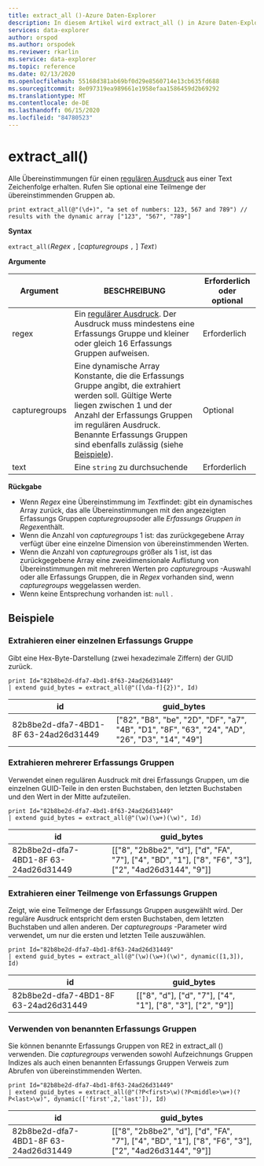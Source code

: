 ```yaml
---
title: extract_all ()-Azure Daten-Explorer
description: In diesem Artikel wird extract_all () in Azure Daten-Explorer beschrieben.
services: data-explorer
author: orspod
ms.author: orspodek
ms.reviewer: rkarlin
ms.service: data-explorer
ms.topic: reference
ms.date: 02/13/2020
ms.openlocfilehash: 55168d381ab69bf0d29e8560714e13cb635fd688
ms.sourcegitcommit: 8e097319ea989661e1958efaa1586459d2b69292
ms.translationtype: MT
ms.contentlocale: de-DE
ms.lasthandoff: 06/15/2020
ms.locfileid: "84780523"
---
```

# <a name="extract_all"></a>extract_all()

Alle Übereinstimmungen für einen [regulären Ausdruck](./re2.md) aus einer Text Zeichenfolge erhalten.
Rufen Sie optional eine Teilmenge der übereinstimmenden Gruppen ab.

```kusto
print extract_all(@"(\d+)", "a set of numbers: 123, 567 and 789") // results with the dynamic array ["123", "567", "789"]
```

**Syntax**

`extract_all(`*Regex* `,` [*capturegroups* `,` ] *Text*`)`

**Argumente**

|Argument        |BESCHREIBUNG                                  |Erforderlich oder optional  |
|----------------|---------------------------------------------|----------------------|
|regex           | Ein [regulärer Ausdruck](./re2.md). Der Ausdruck muss mindestens eine Erfassungs Gruppe und kleiner oder gleich 16 Erfassungs Gruppen aufweisen.                                                         |Erforderlich              |
|capturegroups   |Eine dynamische Array Konstante, die die Erfassungs Gruppe angibt, die extrahiert werden soll. Gültige Werte liegen zwischen 1 und der Anzahl der Erfassungs Gruppen im regulären Ausdruck. Benannte Erfassungs Gruppen sind ebenfalls zulässig (siehe [Beispiele](#examples)).|Optional         |
|text            |Eine `string` zu durchsuchende                         |Erforderlich              |

**Rückgabe**

* Wenn *Regex* eine Übereinstimmung im *Text*findet: gibt ein dynamisches Array zurück, das alle Übereinstimmungen mit den angezeigten Erfassungs Gruppen *capturegroups*oder alle *Erfassungs Gruppen in Regex*enthält.
* Wenn die Anzahl von *capturegroups* 1 ist: das zurückgegebene Array verfügt über eine einzelne Dimension von übereinstimmenden Werten.
* Wenn die Anzahl von *capturegroups* größer als 1 ist, ist das zurückgegebene Array eine zweidimensionale Auflistung von Übereinstimmungen mit mehreren Werten pro *capturegroups* -Auswahl oder alle Erfassungs Gruppen, die in *Regex* vorhanden sind, wenn *capturegroups* weggelassen werden.
* Wenn keine Entsprechung vorhanden ist: `null` .

## <a name="examples"></a>Beispiele

### <a name="extract-a-single-capture-group"></a>Extrahieren einer einzelnen Erfassungs Gruppe

Gibt eine Hex-Byte-Darstellung (zwei hexadezimale Ziffern) der GUID zurück.

```kusto
print Id="82b8be2d-dfa7-4bd1-8f63-24ad26d31449"
| extend guid_bytes = extract_all(@"([\da-f]{2})", Id) 
```

|id|guid_bytes|
|---|---|
|82b8be2d-dfa7-4BD1-8F 63-24ad26d31449|["82", "B8", "be", "2D", "DF", "a7", "4B", "D1", "8F", "63", "24", "AD", "26", "D3", "14", "49"]|

### <a name="extract-several-capture-groups"></a>Extrahieren mehrerer Erfassungs Gruppen 

Verwendet einen regulären Ausdruck mit drei Erfassungs Gruppen, um die einzelnen GUID-Teile in den ersten Buchstaben, den letzten Buchstaben und den Wert in der Mitte aufzuteilen.

```kusto
print Id="82b8be2d-dfa7-4bd1-8f63-24ad26d31449"
| extend guid_bytes = extract_all(@"(\w)(\w+)(\w)", Id)
```

|id|guid_bytes|
|---|---|
|82b8be2d-dfa7-4BD1-8F 63-24ad26d31449|[["8", "2b8be2", "d"], ["d", "FA", "7"], ["4", "BD", "1"], ["8", "F6", "3"], ["2", "4ad26d3144", "9"]]|

### <a name="extract-a-subset-of-capture-groups"></a>Extrahieren einer Teilmenge von Erfassungs Gruppen

Zeigt, wie eine Teilmenge der Erfassungs Gruppen ausgewählt wird. Der reguläre Ausdruck entspricht dem ersten Buchstaben, dem letzten Buchstaben und allen anderen. Der *capturegroups* -Parameter wird verwendet, um nur die ersten und letzten Teile auszuwählen.

```kusto
print Id="82b8be2d-dfa7-4bd1-8f63-24ad26d31449"
| extend guid_bytes = extract_all(@"(\w)(\w+)(\w)", dynamic([1,3]), Id) 
```

|id|guid_bytes|
|---|---|
|82b8be2d-dfa7-4BD1-8F 63-24ad26d31449|[["8", "d"], ["d", "7"], ["4", "1"], ["8", "3"], ["2", "9"]]|

### <a name="using-named-capture-groups"></a>Verwenden von benannten Erfassungs Gruppen

Sie können benannte Erfassungs Gruppen von RE2 in extract_all () verwenden.
Die *capturegroups* verwenden sowohl Aufzeichnungs Gruppen Indizes als auch einen benannten Erfassungs Gruppen Verweis zum Abrufen von übereinstimmenden Werten.

```kusto
print Id="82b8be2d-dfa7-4bd1-8f63-24ad26d31449"
| extend guid_bytes = extract_all(@"(?P<first>\w)(?P<middle>\w+)(?P<last>\w)", dynamic(['first',2,'last']), Id) 
```

|id|guid_bytes|
|---|---|
|82b8be2d-dfa7-4BD1-8F 63-24ad26d31449|[["8", "2b8be2", "d"], ["d", "FA", "7"], ["4", "BD", "1"], ["8", "F6", "3"], ["2", "4ad26d3144", "9"]]|
